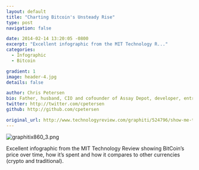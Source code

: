 ```yaml
---
layout: default
title: "Charting Bitcoin's Unsteady Rise"
type: post
navigation: false

date: 2014-02-14 13:20:05 -0800
excerpt: "Excellent infographic from the MIT Technology R..."
categories:
  - Infographic
  - Bitcoin

gradient: 1
image: header-4.jpg
details: false

author: Chris Petersen
bio: Father, husband, CIO and cofounder of Assay Depot, developer, entrepreneur and technologist.
twitter: http://twitter.com/cpetersen
github: http://github.com/cpetersen

original_url: http://www.technologyreview.com/graphiti/524796/show-me-the-bitcoins/
---
```



  ![graphitix860_3.png](/attachments/702236a70532a6a80560345e4efcf216/image.png)  

 Excellent infographic from the MIT Technology Review showing BitCoin’s price over time, how it’s spent and how it compares to other currencies (crypto and traditional). 
